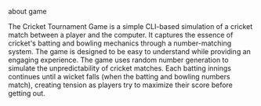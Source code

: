 about game 

The Cricket Tournament Game is a simple CLI-based simulation of a cricket match between a player and the computer. It captures the
essence of cricket's batting and bowling mechanics through a number-matching system. The game is designed to be easy to understand
while providing an engaging experience.
The game uses random number generation to simulate the unpredictability of cricket matches. Each batting innings continues until a
wicket falls (when the batting and bowling numbers match), creating tension as players try to maximize their score before getting
out.
